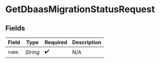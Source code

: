 # GetDbaasMigrationStatusRequest


## Fields

| Field              | Type               | Required           | Description        |
| ------------------ | ------------------ | ------------------ | ------------------ |
| `name`             | *String*           | :heavy_check_mark: | N/A                |